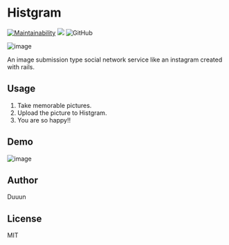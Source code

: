 # Histgram
[![Maintainability](https://api.codeclimate.com/v1/badges/82fa02f4ff54926fa4b6/maintainability)](https://codeclimate.com/github/Duuun/histgram/maintainability)
![](https://img.shields.io/badge/release-v0.1.0-blue.svg)
![GitHub](https://img.shields.io/github/license/mashape/apistatus.svg)

![image](https://i.imgur.com/1eTEPBM.png)

An image submission type social network service like an instagram created with rails.

## Usage
1. Take memorable pictures.
2. Upload the picture to Histgram.
3. You are so happy!!

## Demo

![image](https://i.imgur.com/HImpaoi.gif)

## Author
Duuun

## License
MIT